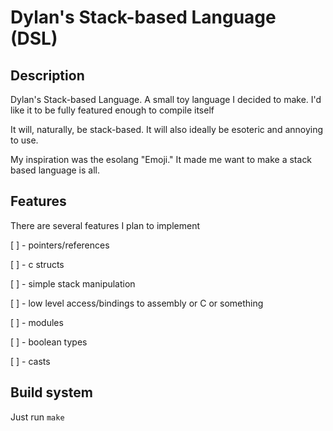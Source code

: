 # Dylan's Stack-based Language (DSL)

## Description

Dylan's Stack-based Language. A small toy language I decided to make. I'd like it to be fully featured enough to compile itself

It will, naturally, be stack-based. It will also ideally be esoteric and annoying to use.

My inspiration was the esolang "Emoji." It made me want to make a stack based language is all.

## Features

There are several features I plan to implement

[ ] - pointers/references

[ ] - c structs

[ ] - simple stack manipulation

[ ] - low level access/bindings to assembly or C or something

[ ] - modules

[ ] - boolean types

[ ] - casts

## Build system

Just run `make`
